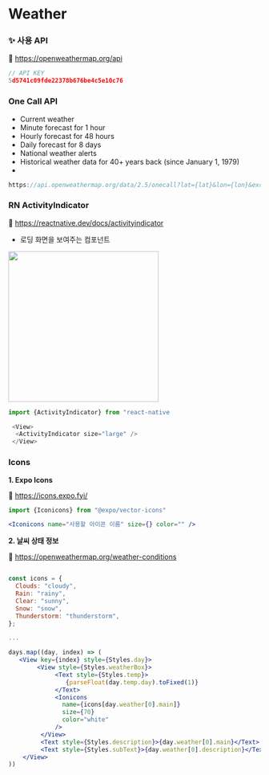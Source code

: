 # Weather

### ✨ 사용 API
🔗 https://openweathermap.org/api

```jsx
// API KEY
5d5741c09fde22378b676be4c5e10c76
```

### One Call API
- Current weather
- Minute forecast for 1 hour
- Hourly forecast for 48 hours
- Daily forecast for 8 days
- National weather alerts
- Historical weather data for 40+ years back (since January 1, 1979)
- 
```jsx
https://api.openweathermap.org/data/2.5/onecall?lat={lat}&lon={lon}&exclude={part}&appid={API key}
```

### RN **ActivityIndicator**
🔗 https://reactnative.dev/docs/activityindicator

- 로딩 화면을 보여주는 컴포넌트
<img src="https://user-images.githubusercontent.com/67556491/228264862-3acbff9f-cf27-4d01-95c6-280e1f80ad64.jpeg" width="300" height="300">

```javascript
import {ActivityIndicator} from "react-native

 <View>
  <ActivityIndicator size="large" />
 </View>

```

### Icons

**1. Expo Icons**

🔗 https://icons.expo.fyi/

```jsx
import {Iconicons} from "@expo/vector-icons"

<Iconicons name="사용할 아이콘 이름" size={} color="" />
```

**2. 날씨 상태 정보**

🔗 https://openweathermap.org/weather-conditions

```jsx

const icons = {
  Clouds: "cloudy",
  Rain: "rainy",
  Clear: "sunny",
  Snow: "snow",
  Thunderstorm: "thunderstorm",
};

...

days.map((day, index) => (
   <View key={index} style={Styles.day}>
        <View style={Styles.weatherBox}>
             <Text style={Styles.temp}>
                {parseFloat(day.temp.day).toFixed(1)}
             </Text>
             <Ionicons
               name={icons[day.weather[0].main]}
               size={70}
               color="white"
             />
         </View>
         <Text style={Styles.description}>{day.weather[0].main}</Text>
         <Text style={Styles.subText}>{day.weather[0].description}</Text>
    </View>
))


```




